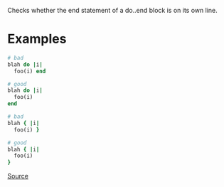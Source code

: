 
Checks whether the end statement of a do..end block
is on its own line.

# Examples

```ruby
# bad
blah do |i|
  foo(i) end

# good
blah do |i|
  foo(i)
end

# bad
blah { |i|
  foo(i) }

# good
blah { |i|
  foo(i)
}
```

[Source](http://www.rubydoc.info/gems/rubocop/RuboCop/Cop/Layout/BlockEndNewline)